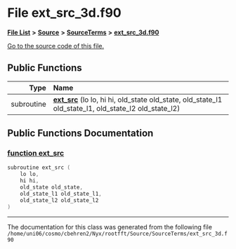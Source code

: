 
# File ext\_src\_3d.f90


[**File List**](files.md) **>** [**Source**](dir_74389ed8173ad57b461b9d623a1f3867.md) **>** [**SourceTerms**](dir_7c1c0d2e2a0285e12a54f57a60f809aa.md) **>** [**ext\_src\_3d.f90**](ext__src__3d_8f90.md)

[Go to the source code of this file.](ext__src__3d_8f90_source.md)


















## Public Functions

| Type | Name |
| ---: | :--- |
|  subroutine | [**ext\_src**](ext__src__3d_8f90.md#function-ext-src) (lo lo, hi hi, old\_state old\_state, old\_state\_l1 old\_state\_l1, old\_state\_l2 old\_state\_l2) <br> |








## Public Functions Documentation


### <a href="#function-ext-src" id="function-ext-src">function ext\_src </a>


```cpp
subroutine ext_src (
    lo lo,
    hi hi,
    old_state old_state,
    old_state_l1 old_state_l1,
    old_state_l2 old_state_l2
) 
```



------------------------------
The documentation for this class was generated from the following file `/home/uni06/cosmo/cbehren2/Nyx/rootfft/Source/SourceTerms/ext_src_3d.f90`